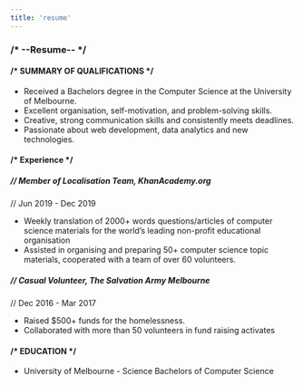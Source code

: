 ```yaml
---
title: 'resume'
---
```

<h3>&#047;&#042; --Resume-- &#042;&#047;</h3>
<h4>&#047;&#042; SUMMARY OF QUALIFICATIONS &#042;&#047;</h4>
<ul>
  <li>
    Received a Bachelors degree in the Computer Science at the University of Melbourne.
  </li>
  <li>Excellent organisation, self-motivation, and problem-solving skills.</li>
  <li>Creative, strong communication skills and consistently meets deadlines.</li>
  <li>Passionate about web development, data analytics and new technologies.</li>
</ul>

<h4>&#047;&#042; Experience &#042;&#047;</h4>
<h5>&#047;&#047; Member of Localisation Team, KhanAcademy.org</h5>
<span className="time">&#047;&#047; Jun 2019 - Dec 2019</span>
<ul>
  <li>Weekly translation of 2000+ words questions/articles of computer science materials for the world’s leading non-profit educational organisation</li>
  <li>Assisted in organising and preparing 50+ computer science topic materials, cooperated with a team of over 60 volunteers.</li>
</ul>

<h5>&#047;&#047; Casual Volunteer, The Salvation Army Melbourne</h5>
<span className="time">&#047;&#047; Dec 2016 - Mar 2017</span>
<ul>
  <li>Raised $500+ funds for the homelessness.</li>
  <li>Collaborated with more than 50 volunteers in fund raising activates  </li>
</ul>

<h4>&#047;&#042; EDUCATION &#042;&#047;</h4>
<ul>
  <li>University of Melbourne - Science Bachelors of Computer Science</li>
</ul>
